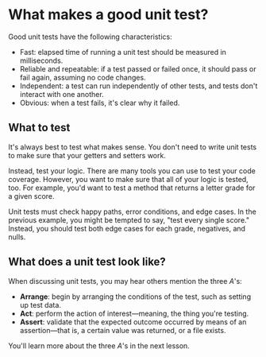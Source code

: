 # What makes a good unit test?

Good unit tests have the following characteristics:

-   Fast: elapsed time of running a unit test should be measured in milliseconds.
-   Reliable and repeatable: if a test passed or failed once, it should pass or fail again, assuming no code changes.
-   Independent: a test can run independently of other tests, and tests don't interact with one another.
-   Obvious: when a test fails, it's clear why it failed.

## What to test

It's always best to test what makes sense. You don't need to write unit tests to make sure that your getters and setters work.

Instead, test your logic. There are many tools you can use to test your code coverage. However, you want to make sure that all of your logic is tested, too. For example, you'd want to test a method that returns a letter grade for a given score.

Unit tests must check happy paths, error conditions, and edge cases. In the previous example, you might be tempted to say, "test every single score." Instead, you should test both edge cases for each grade, negatives, and nulls.

## What does a unit test look like?

When discussing unit tests, you may hear others mention the three _A_'s:

-   **Arrange**: begin by arranging the conditions of the test, such as setting up test data.
-   **Act**: perform the action of interest—meaning, the thing you're testing.
-   **Assert**: validate that the expected outcome occurred by means of an assertion—that is, a certain value was returned, or a file exists.

You'll learn more about the three _A_'s in the next lesson.